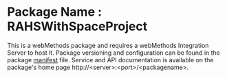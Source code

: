 # Package Name : RAHSWithSpaceProject
This is a webMethods package and requires a webMethods Integration Server to host it. Package versioning and configuration can be found in the package [manifest](./RAHSWithSpaceProject/manifest.v3) file. Service and API documentation is available on the package's home page http://&lt;server&gt;:&lt;port&gt;/&lt;packagename>.
